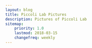 ```yaml
---
layout: blog
title: Piccoli Lab Pictures
description: Pictures of Piccoli Lab
sitemap:
    priority: 1.0
    lastmod: 2018-03-15
    changefreq: weekly
---
```

